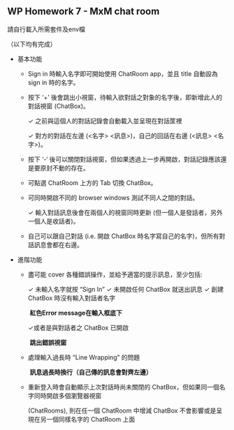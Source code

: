 ## WP Homework 7 - MxM chat room

請自行載入所需套件及env檔

（以下均有完成）

* 基本功能

  - Sign in 時輸入名字即可開始使用 ChatRoom app，並且 title 自動設為 sign in 時的名字。

  - 按下 ‘+’ 後會跳出小視窗，待輸入欲對話之對象的名字後，即新增此人的對話視窗 (ChatBox)。

    ✓ 之前與這個人的對話記錄會自動載入並呈現在對話筐裡

    ✓ 對方的對話在左邊 (<名字> <訊息>)，自己的回話在右邊 (<訊息> <名字>)。

  - 按下 ‘-‘ 後可以關閉對話視窗，但如果透過上一步再開啟，對話記錄應該還是要原封不動的存在。

  - 可點選 ChatRoom 上方的 Tab 切換 ChatBox。

  - 可同時開啟不同的 browser windows 測試不同人之間的對話。

    ✓ 輸入對話訊息後會在兩個人的視窗同時更新 (但一個人是發話者，另外一個人是收話者)。

  - 自己可以跟自己對話 (i.e. 開啟 ChatBox 時名字寫自己的名字)，但所有對話訊息會都在右邊。

* 進階功能

  * 盡可能 cover 各種錯誤操作，並給予適當的提示訊息，至少包括:

    ✓ 未輸入名字就按 “Sign In”
    ✓ 未開啟任何 ChatBox 就送出訊息
    ✓ 創建 ChatBox 時沒有輸入對話者名字

    ​	**紅色Error message在輸入框底下**

    ✓或者是與對話者之 ChatBox 已開啟

    ​	**跳出錯誤視窗**	

  - 處理輸入過長時 “Line Wrapping” 的問題

    ​	**訊息過長時換行（自己傳的訊息會對齊左邊）**

  - 重新登入時會自動顯示上次對話時尚未關閉的 ChatBox，但如果同一個名字同時開啟多個瀏覽器視窗

    (ChatRooms), 則在任一個 ChatRoom 中增減 ChatBox 不會影響或是呈現在另一個同樣名字的 ChatRoom 上面